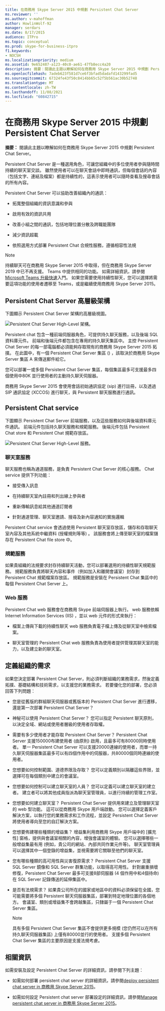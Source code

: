 ```yaml
---
title: 在商務用 Skype Server 2015 中規劃 Persistent Chat Server
ms.reviewer: ''
ms.author: v-mahoffman
author: HowlinWolf-92
manager: serdars
ms.date: 8/17/2015
audience: ITPro
ms.topic: conceptual
ms.prod: skype-for-business-itpro
f1.keywords:
- NOCSH
ms.localizationpriority: medium
ms.assetid: 9e652487-a123-40c0-ae61-47fb8ecc4a20
description: 摘要：閱讀此主題以瞭解如何在商務用 Skype Server 2015 中規劃 Persistent Chat Server。
ms.openlocfilehash: 7adeb623f581d7ce6f3bfad5dadafd143299fad5
ms.sourcegitcommit: 67324fe43f50c8414bb65c52f5b561ac30b52748
ms.translationtype: MT
ms.contentlocale: zh-TW
ms.lasthandoff: 11/08/2021
ms.locfileid: "60842715"
---
```

# <a name="plan-for-persistent-chat-server-in-skype-for-business-server-2015"></a>在商務用 Skype Server 2015 中規劃 Persistent Chat Server
 
**摘要：** 閱讀此主題以瞭解如何在商務用 Skype Server 2015 中規劃 Persistent Chat Server。
  
Persistent Chat Server 是一種選用角色，可讓您組織中的多位使用者參與隨時間持續的聊天室交談。 雖然使用者可以在聊天會話中即時通訊，但每個會話的內容（包括文字、連結及檔案）都是持續性的，這表示使用者可以隨時查看及搜尋會話的所有內容。
  
Persistent Chat Server 可以協助改善組織內的通訊：
  
- 拓寬整個組織的資訊意識和參與
    
- 啟用有效的資訊共用 
    
- 改善小組之間的通訊，包括地理位置分散及跨職能團隊
    
- 減少資訊超載
    
- 依照選用方式部署 Persistent Chat 合規性服務，遵循相容性法規

> [!NOTE] 
> 持續聊天可在商務用 Skype Server 2015 中取得，但在商務用 Skype Server 2019 中已不再支援。 Teams 中提供相同的功能。 如需詳細資訊，請參閱[Microsoft Teams 升級快速](/microsoftteams/upgrade-start-here)入門。 如果您需要使用持續性聊天，您可以選擇將需要這項功能的使用者遷移至 Teams，或是繼續使用商務用 Skype Server 2015。 
    
## <a name="persistent-chat-server-high-level-architecture"></a>Persistent Chat Server 高層級架構

下圖顯示 Persistent Chat Server 架構的高層級視圖。 
  
![Persistent Chat Server High-Level 架構。](../../media/0344f6e2-0c6d-4391-b4b3-ec31062b1576.png)
  
Persistent chat 包含一種前端伺服器角色，可提供持久聊天服務，以及後端 SQL 資料庫元件。 前端和後端元件都包含在專用的持久聊天集區中。 主控 Persistent Chat Server 的每一部電腦都必須能夠存取現有的商務用 Skype Server 2015 拓撲。 在此圖中，有一個 Persistent Chat Server 集區 () ，該取決於商務用 Skype Server 集區 A 來傳送郵件給它。
  
您可以部署一或多個 Persistent Chat Server 集區，每個集區最多可支援最多四個使用中80K 並行使用者的主動持久聊天伺服器。
  
商務用 Skype Server 2015 會使用會話初始通訊協定 (sip) 進行註冊，以及透過 SIP 通訊協定 (XCCOS) 進行聊天，與 Persistent 聊天服務進行通訊。 
  
## <a name="persistent-chat-services"></a>Persistent Chat service

下圖顯示 Persistent Chat Server 前端服務，以及這些服務如何與後端資料庫元件通訊。 前端元件包括持久聊天服務和規範服務。 後端元件包括 Persistent Chat store 和 Persistent Chat 規範存放區。
  
![Persistent Chat Server High-Level 服務。](../../media/bcdbadbe-e868-4a46-8a73-36562648fdf7.png)
  
### <a name="chat-service"></a>聊天室服務

聊天服務也稱為通道服務，是負責 Persistent Chat Server 的核心服務。 Chat service 提供下列功能：
  
- 接受傳入訊息
    
- 在持續聊天室內註冊和列出線上參與者
    
- 重新傳輸訊息給其他通道訂閱者
    
- 針對通道管理、聊天室邀請、搜尋及新內容通知的實施邏輯
    
Persistent Chat service 會透過使用 Persistent 聊天室存放區，儲存和存取聊天室內容及其他系統中繼資料 (授權規則等等) 。 該服務會將上傳至聊天室的檔案儲存在 Persistent Chat file store 中。
  
### <a name="compliance-service"></a>規範服務

如果貴組織的法規要求封存持續聊天活動，您可以部署選用的持續性聊天規範服務。 規範服務負責將聊天內容和事件（例如加入和離開會議室）封存到 Persistent Chat 規範檔案存放區。 規範服務是安裝在 Persistent Chat 集區中的每個 Persistent Chat Server 上。 
  
### <a name="web-services"></a>Web 服務

Persistent Chat web 服務會在商務用 Skype 前端伺服器上執行。 web 服務依賴 Internet Information Services (IIS) ，並以 web 元件的形式來執行：
  
- 檔案上傳與下載的持續性聊天 web 服務負責電子檔上傳及從聊天室中檢索檔案。
    
- 聊天室管理的 Persistent Chat web 服務負責為使用者提供管理其聊天室的能力，以及建立新的聊天室。
    
## <a name="defining-requirements-for-your-organization"></a>定義組織的需求

如果您決定部署 Persistent Chat Server，則必須判斷組織的業務需求，然後定義拓撲、基礎結構和技術需求，以支援您的業務需求。 若要優化您的部署，您必須回答下列問題：
  
- 您是從舊版的群組聊天伺服器或舊版本的 Persistent Chat Server 進行遷移，還是第一次部署 Persistent Chat Server？
    
- 神秘可以使用 Persistent Chat Server？ 您可以指定 Persistent 聊天原則，以決定全域、網站或使用者層級的使用者存取權。
    
- 需要有多少使用者才能存取 Persistent Chat Server？ Persistent Chat Server 支援150000布建使用者 (由原則) 啟用，且最多可有80000同時使用者。 單一 Persistent Chat Server 可以支援20000連線的使用者，而單一持久聊天伺服器集區最多可以有四個作用中的伺服器，共80000個同時連線的使用者。
    
- 您想要如何控制範圍、道德界限及存取？ 您可以定義類別以隔離這些界限，並選擇可在每個類別中建立的會議室。
    
- 您想要如何控制可以建立聊天室的人員？ 您可以定義可以建立聊天室的建立者。 建立者可以將其他成員指派為聊天室管理員，以進行持續的管理工作室。
    
- 您想要如何建立聊天室？ Persistent Chat Server 提供用來建立及管理聊天室的 web 型功能。 這可以從商務用 Skype 用戶端啟動。 您可以選擇定義客戶解決方案，以執行您的業務需求和工作流程，並設定 Persistent Chat Server 將使用者導向至您的自訂解決方案。
    
- 您想要佈建哪些種類的增益集？ 增益集利用商務用 Skype 用戶端中的 [擴充性] 窗格，提供與會議室相關的內容，增強會議室的體驗。 您可以選擇哪些一般增益集最有用 (例如，貴公司的網站、內部共同作業元件等)。 聊天室管理員可以選擇其中一個登錄的增益集，並視需要將它關聯至他們的聊天室。 
    
- 您有哪些種類的高可用性與災害復原需求？ Persistent Chat Server 支援 SQL Server 鏡像和 SQL Server 群集功能，以取得高可用性。 針對嚴重損壞修復，Persistent Chat Server 最多可支援8部伺服器 (4 個作用中和4個待命) 在 SQL Server 記錄傳送的延伸集區中。 
    
- 是否有法規需求？ 如果貴公司所在的國家或地區中的資料必須保留在全國，您可能需要將多個 Persistent 聊天伺服器集區，部署到特定地理位置的各個地方。 會議室、類別或增益集不會跨越集區，只隸屬于一個 Persistent Chat Server 集區。 
    
    > [!NOTE]
    > 具有多個 Persistent Chat Server 集區不會提供更多規模 (您仍然可以在所有持久聊天伺服器集區) 上僅有80000並行的使用者。 支援多個 Persistent Chat Server 集區的主要原因是支援法規考慮。 
  
## <a name="for-more-information"></a>相關資訊

如需安裝及設定 Persistent Chat Server 的詳細資訊，請參閱下列主題：
  
- 如需如何部署 persistent chat server 的詳細資訊，請參閱[deploy persistent chat server in 商務用 Skype Server 2015](../../deploy/deploy-persistent-chat-server/deploy-persistent-chat-server.md)。 
    
- 如需如何設定 Persistent chat server 部署設定的詳細資訊，請參閱[Manage persistent chat server in 商務用 Skype Server 2015](../../manage/persistent-chat/persistent-chat.md)。
    

